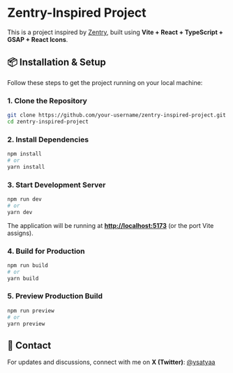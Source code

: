 # Zentry-Inspired Project

This is a project inspired by [Zentry](https://zentry.com/), built using **Vite + React + TypeScript + GSAP + React Icons**.

## 📦 Installation & Setup

Follow these steps to get the project running on your local machine:

### 1. Clone the Repository

```sh
git clone https://github.com/your-username/zentry-inspired-project.git
cd zentry-inspired-project
```

### 2. Install Dependencies

```sh
npm install
# or
yarn install
```

### 3. Start Development Server

```sh
npm run dev
# or
yarn dev
```

The application will be running at **[http://localhost:5173](http://localhost:5173)** (or the port Vite assigns).

### 4. Build for Production

```sh
npm run build
# or
yarn build
```

### 5. Preview Production Build

```sh
npm run preview
# or
yarn preview
```

## 📌 Contact

For updates and discussions, connect with me on **X (Twitter)**: [@ysatyaa](https://x.com/ysatyaa)
